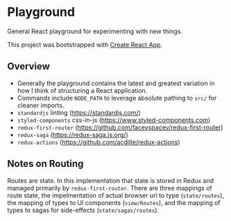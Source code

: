 
# Playground

General React playground for experimenting with new things.

This project was bootstrapped with [Create React App](https://github.com/facebookincubator/create-react-app).

## Overview

* Generally the playground contains the latest and greatest variation in how I think of structuring a React application.
* Commands include `NODE_PATH` to leverage absolute pathing to `src/` for cleaner imports.
* `standardjs` linting (https://standardjs.com/)
* `styled-components` css-in-js (https://www.styled-components.com)
* `redux-first-router` (https://github.com/faceyspacey/redux-first-router)
* `redux-saga` (https://redux-saga.js.org/)
* `redux-actions` (https://github.com/acdlite/redux-actions)

## Notes on Routing

Routes are state. In this implementation that state is stored in Redux and managed primarily by `redux-first-router`. There are three mappings of route state, the impelmentation of actual browser url to type (`state/routes`), the mapping of types to UI components (`view/Routes`), and the mapping of types to sagas for side-effects (`state/sagas/routes`).
